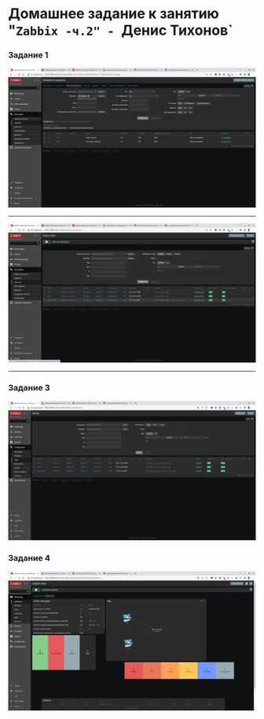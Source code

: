 # Домашнее задание к занятию "`Zabbix -ч.2" - `Денис Тихонов`

### Задание 1


![task1](1.png)


---




![task2](2.png)


---

### Задание 3


![task2-3](2-3.png)

### Задание 4


![task4](task4.png)





